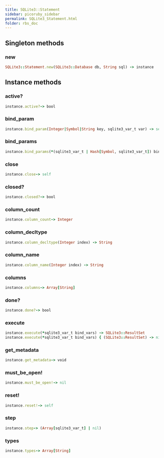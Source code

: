 ```yaml
---
title: SQLite3::Statement
sidebar: picoruby_sidebar
permalink: SQLite3_Statement.html
folder: rbs_doc
---
```

## Singleton methods
### new

```ruby
SQLite3::Statement.new(SQLite3::Database db, String sql) -> instance
```
## Instance methods
### active?

```ruby
instance.active?-> bool
```
### bind_param

```ruby
instance.bind_param(Integer|Symbol|String key, sqlite3_var_t var) -> self
```
### bind_params

```ruby
instance.bind_params(*(sqlite3_var_t | Hash[Symbol, sqlite3_var_t]) bind_vars) -> Array[sqlite3_var_t | Hash[Symbol, sqlite3_var_t]]
```
### close

```ruby
instance.close-> self
```
### closed?

```ruby
instance.closed?-> bool
```
### column_count

```ruby
instance.column_count-> Integer
```
### column_decltype

```ruby
instance.column_decltype(Integer index) -> String
```
### column_name

```ruby
instance.column_name(Integer index) -> String
```
### columns

```ruby
instance.columns-> Array[String]
```
### done?

```ruby
instance.done?-> bool
```
### execute

```ruby
instance.execute(*sqlite3_var_t bind_vars) -> SQLite3::ResultSet
instance.execute(*sqlite3_var_t bind_vars) { (SQLite3::ResultSet) -> nil } -> nil
```
### get_metadata

```ruby
instance.get_metadata-> void
```
### must_be_open!

```ruby
instance.must_be_open!-> nil
```
### reset!

```ruby
instance.reset!-> self
```
### step

```ruby
instance.step-> (Array[sqlite3_var_t] | nil)
```
### types

```ruby
instance.types-> Array[String]
```
